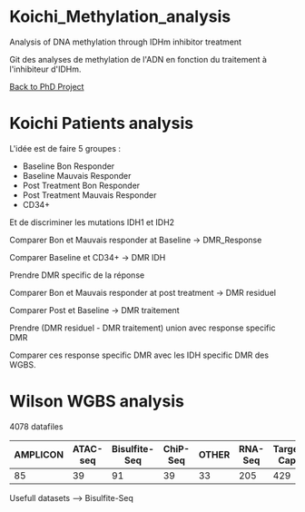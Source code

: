 # Koichi_Methylation_analysis
Analysis of DNA methylation through IDHm inhibitor treatment

Git des analyses de methylation de l'ADN en fonction du traitement à l'inhibiteur d'IDHm.

[Back to PhD Project](https://alexishucteau.github.io/PhD_project)

# Koichi Patients analysis

L'idée est de faire 5 groupes :

* Baseline Bon Responder
* Baseline Mauvais Responder
* Post Treatment Bon Responder
* Post Treatment Mauvais Responder
* CD34+

Et de discriminer les mutations IDH1 et IDH2

Comparer Bon et Mauvais responder at Baseline -> DMR_Response

Comparer Baseline et CD34+ -> DMR IDH

Prendre DMR specific de la réponse

Comparer Bon et Mauvais responder at post treatment -> DMR residuel

Comparer Post et Baseline -> DMR traitement

Prendre (DMR residuel - DMR traitement) union avec response specific DMR

Comparer ces response specific DMR avec les IDH specific DMR des WGBS.

# Wilson WGBS analysis

4078 datafiles

| AMPLICON | ATAC-seq | Bisulfite-Seq | ChiP-Seq | OTHER | RNA-Seq | Targeted-Capture | WGS | WXS |
| --------- | --------- | --------- | --------- | --------- | --------- | ---------| ---------| --------- |
| 85 | 39 | 91 | 39 | 33 | 205 | 429 | 2348 | 809 |

Usefull datasets --> Bisulfite-Seq

